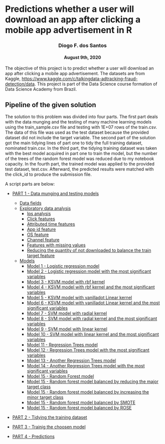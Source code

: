 # Predictions whether a user will download an app after clicking a mobile app advertisement in R
<center> <h3>Diogo F. dos Santos</h3> </center>
<center><h4>August 9th, 2020</h4></center>


The objective of this project is to predict whether a user will download an app after clicking a mobile app advertisement. The datasets are from Kaggle, https://www.kaggle.com/c/talkingdata-adtracking-fraud-detection/data. This project is part of the Data Science course formation of Data Science Academy from Brazil.


## Pipeline of the given solution

The solution to this problem was divided into four parts. The first part deals
with the data munging and the testing of many machine learning models using 
the train_sample.csv file and testing with 1E+07 rows of the train.csv. The 
data of this file was used as the test dataset because the provided dataset
did not include the target variable. The second part of the solution got the 
main tidying lines of part one to tidy the full training dataset, nominated 
train.csv. In the third part, the tidying training dataset was taken with the 
best model acquired in part one to train the model, but the number of the trees 
of the random forest model was reduced due to my notebook capacity. In the 
fourth part, the trained model was applied to the provided test dataset, 
test.csv. Afterward, the predicted results were matched with the click_id to 
produce the submission file.



A script parts are below:

* [PART 1 - Data munging and testing models](source_githubio/project_click_fraud_1_data_munging_and_testing_models_in_a_sample.md/#part-one)
  * [Data fields](source_githubio/project_click_fraud_1_data_munging_and_testing_models_in_a_sample.md/#data-fields)
  * [Exploratory data analysis](source_githubio/project_click_fraud_1_data_munging_and_testing_models_in_a_sample.md/#exploratory-data-analysis)
    * [Ips analysis](source_githubio/project_click_fraud_1_data_munging_and_testing_models_in_a_sample.md/#ips-analysis)
    * [Click features](source_githubio/project_click_fraud_1_data_munging_and_testing_models_in_a_sample.md/#click-features)
    * [Attributed time features](source_githubio/project_click_fraud_1_data_munging_and_testing_models_in_a_sample.md/#attributed-time-features)
    * [App id feature](source_githubio/project_click_fraud_1_data_munging_and_testing_models_in_a_sample.md/#app-id-feature)
    * [OS feature](source_githubio/project_click_fraud_1_data_munging_and_testing_models_in_a_sample.md/#os-feature)
    * [Channel feature](source_githubio/project_click_fraud_1_data_munging_and_testing_models_in_a_sample.md/#channel-feature)
    * [Features with missing values](source_githubio/project_click_fraud_1_data_munging_and_testing_models_in_a_sample.md/#features-with-missing-values)
    * [Reducing the quantity of not downloaded to balance the train target feature](source_githubio/project_click_fraud_1_data_munging_and_testing_models_in_a_sample.md/#reducing-the-quantity-of-not-downloaded-to-balance-the-train-target-feature)
  * [Models](source_githubio/project_click_fraud_1_data_munging_and_testing_models_in_a_sample.md/#models)
    * [Model 1 - Logistic regression model](source_githubio/project_click_fraud_1_data_munging_and_testing_models_in_a_sample.md/#logistic-regression-model)
    * [Model 2 - Logistic regression model with the most significant variables](source_githubio/project_click_fraud_1_data_munging_and_testing_models_in_a_sample.md/#logistic-regression-model-with-the-most-significant-variables)
    * [Model 3  - KSVM model with rbf kernel](source_githubio/project_click_fraud_1_data_munging_and_testing_models_in_a_sample.md/#ksvm-model-with-rbf-kernel)
    * [Model 4  - KSVM model with rbf kernel and the most significant variables](source_githubio/project_click_fraud_1_data_munging_and_testing_models_in_a_sample.md/#ksvm-model-with-rbf-kernel-and-the-most-significant-variables)
    * [Model 5  - KSVM model with vanilladot Linear kernel](source_githubio/project_click_fraud_1_data_munging_and_testing_models_in_a_sample.md/#ksvm-model-with-vanilladot-Linear-kernel)
    * [Model 6  - KSVM model with vanilladot Linear kernel and the most significant variables](source_githubio/project_click_fraud_1_data_munging_and_testing_models_in_a_sample.md/#ksvm-model-with-vanilladot-Linear-kernel-and-the-most-significant-variables)
    * [Model 7  - SVM model with radial kernel](source_githubio/project_click_fraud_1_data_munging_and_testing_models_in_a_sample.md/#svm-model-with-radial-kernel)
    * [Model 8  - SVM model with radial kernel and the most significant variables](source_githubio/project_click_fraud_1_data_munging_and_testing_models_in_a_sample.md/#svm-model-with-radial-kernel-and-the-most-significant-variables)
    * [Model 9  - SVM model with linear kernel](source_githubio/project_click_fraud_1_data_munging_and_testing_models_in_a_sample.md/#svm-model-with-linear-kernel)
    * [Model 10 - SVM model with linear kernel and the most significant variables](source_githubio/project_click_fraud_1_data_munging_and_testing_models_in_a_sample.md/#svm-model-with-linear-kernel-and-the-most-significant-variables)
    * [Model 11 - Regression Trees model](source_githubio/project_click_fraud_1_data_munging_and_testing_models_in_a_sample.md/#regression-Trees-model)
    * [Model 12 - Regression Trees model with the most significant variables](source_githubio/project_click_fraud_1_data_munging_and_testing_models_in_a_sample.md/#regression-trees-model-with-the-most-significant-variables)
    * [Model 13 - Another Regression Trees model](source_githubio/project_click_fraud_1_data_munging_and_testing_models_in_a_sample.md/#another-regression-trees-model)
    * [Model 14 - Another Regression Trees model with the most significant variables](source_githubio/project_click_fraud_1_data_munging_and_testing_models_in_a_sample.md/#another-regression-trees-model-with-the-most-significant-variables)
    * [Model 15 - Random Forest model](source_githubio/project_click_fraud_1_data_munging_and_testing_models_in_a_sample.md/#random-forest-model)
    * [Model 15 - Random forest model balanced by reducing the major target class](source_githubio/project_click_fraud_1_data_munging_and_testing_models_in_a_sample.md/#random-forest-model-balanced-by-reducing-the-major-target-class)
    * [Model 15 - Random forest model balanced by increasing the minor target class](source_githubio/project_click_fraud_1_data_munging_and_testing_models_in_a_sample.md/#random-forest-model-balanced-by-increasing-the-minor-target-class)
    * [Model 15 - Random forest model balanced by SMOTE](source_githubio/project_click_fraud_1_data_munging_and_testing_models_in_a_sample.md/#random-forest-model-balanced-by-smote)
    * [Model 15 - Random forest model balanced by ROSE](source_githubio/project_click_fraud_1_data_munging_and_testing_models_in_a_sample.md/#random-forest-model-balanced-by-rose)
  
  
* [PART 2 - Tidying the training dataset](source_githubio/project_click_fraud_2_tidying_in_the_train_dataset.md/#part-two)


* [PART 3 - Trainig the choosen model](source_githubio/project_click_fraud_3_training_the_model.md/#part-three)


* [PART 4 - Predictions](source_githubio/project_click_fraud_4_predictions_with_the_test_dataset.md/#part-four)
